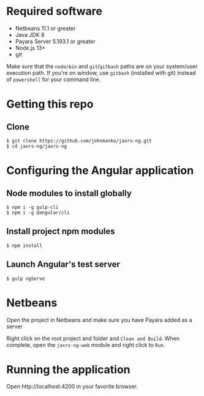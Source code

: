 # Required software

* Netbeans 11.1 or greater
* Java JDK 8
* Payara Server 5.193.1 or greater
* Node.js 13+
* git

Make sure that the `node/bin` and `git`/`gitbash` paths are on your system/user execution path.  If you're on window, use `gitbash` (installed with git) instead of `powershell` for your command line.

# Getting this repo

## Clone 

```shell
$ git clone https://github.com/johnmanko/jaxrs-ng.git
$ cd jaxrs-ng/jaxrs-ng
```
# Configuring the Angular application

## Node modules to install globally

```shell
$ npm i -g gulp-cli
$ npm i -g @angular/cli
```

## Install project npm modules
```shell
$ npm install
```

## Launch Angular's test server
```shell
$ gulp ngServe
```

# Netbeans

Open the project in Netbeans and make sure you have Payara added as a server

Right click on the root project and folder and `Clean and Build`.  When complete, open the `jaxrs-ng-web` module and right click to `Run`.

# Running the application

Open http://localhost:4200 in your favorite browser.
